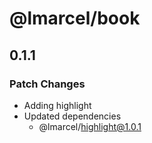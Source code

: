 # @lmarcel/book

## 0.1.1

### Patch Changes

- Adding highlight
- Updated dependencies
  - @lmarcel/highlight@1.0.1
